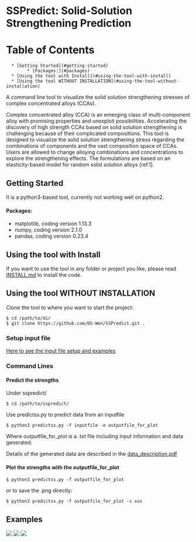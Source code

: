 # SSPredict: Solid-Solution Strengthening Prediction
Table of Contents
=================
      * [Getting Started](#getting-started)
            * [Packages:](#packages)
      * [Using the tool with Install](#using-the-tool-with-install)
      * [Using the tool WITHOUT INSTALLATION](#using-the-tool-without-installation)



A command line tool to visualize the solid solution strengthening stresses of complex concentrated alloys (CCAs).  
  
Complex concentrated alloy (CCA) is an emerging class of multi-component alloy with promising properties and unexploit possibilities. Accelerating the discovery of high strength CCAs based on solid solution strengthening is challenging because of their complicated compositions. This tool is designed to visualize the solid solution strengthening stress regarding the combinations of components and the vast composition space of CCAs. Users are allowed to change alloying combinations and concentrations to explore the strengthening effects. The formulations are based on an elasticity-based model for random solid solution alloys [ref.1].

## Getting Started
It is a python3-based tool, currently not working well on python2.  
#### Packages:
* matplotlib, coding version 1.13.3
* numpy, coding version 2.1.0
* pandas, coding version 0.23.4

## Using the tool with Install
If you want to use the tool in any folder or project you like, please read [INSTALL.md](/INSTALL.md) to install the code.  

## Using the tool WITHOUT INSTALLATION
Clone the tool to where you want to start the project:
```  
$ cd /path/to/dir
$ git clone https://github.com/DS-Wen/SSPredict.git .
```
### Setup input file
[Here to see the input file setup and examples](/examples/input_guide.md)
### Command Lines
#### Predict the strengths
Under sspredict/ 
```
$ cd /path/to/sspredict/
```
Use predictss.py to predict data from an inputfile
```
$ python3 predictss.py -f inputfile -o outputfile_for_plot  
```
Where outputfile_for_plot is a .txt file including input information and data generated.  

Details of the generated data are described in the [data_description.pdf](examples/output_description.pdf)
#### Plot the strengths with the outputfile_for_plot
```
$ python3 predictss.py -f outputfile_for_plot
```
or to save the .png directly:
```
$ python3 predictss.py -f outputfile_for_plot -s xxx
```
## Examples
![](examples/MnFe-CoNi-Al/MnFe-CoNi-Al_plot.png)
![](examples/Mn-FeCoNi-AlCu/Mn-FeCoNi-AlCu_plot.png)
![](examples/MnFe-CoNi-AlCu/MnFe-CoNi-AlCu_plot.png)

     
